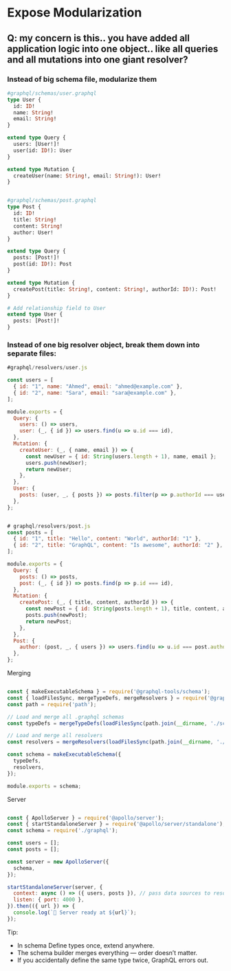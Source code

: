 # Expose Modularization


## Q: my concern is this.. you have added all application logic into one object.. like all queries and all mutations into one giant resolver?


### Instead of big schema file, modularize them

```graphql
#graphql/schemas/user.graphql
type User {
  id: ID!
  name: String!
  email: String!
}

extend type Query {
  users: [User!]!
  user(id: ID!): User
}

extend type Mutation {
  createUser(name: String!, email: String!): User!
}


#graphql/schemas/post.graphql
type Post {
  id: ID!
  title: String!
  content: String!
  author: User!
}

extend type Query {
  posts: [Post!]!
  post(id: ID!): Post
}

extend type Mutation {
  createPost(title: String!, content: String!, authorId: ID!): Post!
}

# Add relationship field to User
extend type User {
  posts: [Post!]!
}

```


### Instead of one big resolver object, break them down into separate files:

```js
#graphql/resolvers/user.js

const users = [
  { id: "1", name: "Ahmed", email: "ahmed@example.com" },
  { id: "2", name: "Sara", email: "sara@example.com" },
];

module.exports = {
  Query: {
    users: () => users,
    user: (_, { id }) => users.find(u => u.id === id),
  },
  Mutation: {
    createUser: (_, { name, email }) => {
      const newUser = { id: String(users.length + 1), name, email };
      users.push(newUser);
      return newUser;
    },
  },
  User: {
    posts: (user, _, { posts }) => posts.filter(p => p.authorId === user.id),
  },
};


# graphql/resolvers/post.js
const posts = [
  { id: "1", title: "Hello", content: "World", authorId: "1" },
  { id: "2", title: "GraphQL", content: "Is awesome", authorId: "2" },
];

module.exports = {
  Query: {
    posts: () => posts,
    post: (_, { id }) => posts.find(p => p.id === id),
  },
  Mutation: {
    createPost: (_, { title, content, authorId }) => {
      const newPost = { id: String(posts.length + 1), title, content, authorId };
      posts.push(newPost);
      return newPost;
    },
  },
  Post: {
    author: (post, _, { users }) => users.find(u => u.id === post.authorId),
  },
};


```


Merging

```js

const { makeExecutableSchema } = require('@graphql-tools/schema');
const { loadFilesSync, mergeTypeDefs, mergeResolvers } = require('@graphql-tools/load-files');
const path = require('path');

// Load and merge all .graphql schemas
const typeDefs = mergeTypeDefs(loadFilesSync(path.join(__dirname, './schemas/**/*.graphql')));

// Load and merge all resolvers
const resolvers = mergeResolvers(loadFilesSync(path.join(__dirname, './resolvers/**/*.js')));

const schema = makeExecutableSchema({
  typeDefs,
  resolvers,
});

module.exports = schema;


```

Server

```js

const { ApolloServer } = require('@apollo/server');
const { startStandaloneServer } = require('@apollo/server/standalone');
const schema = require('./graphql');

const users = [];
const posts = [];

const server = new ApolloServer({
  schema,
});

startStandaloneServer(server, {
  context: async () => ({ users, posts }), // pass data sources to resolvers
  listen: { port: 4000 },
}).then(({ url }) => {
  console.log(`🚀 Server ready at ${url}`);
});

```


Tip:
- In schema Define types once, extend anywhere.
- The schema builder merges everything — order doesn’t matter.
- If you accidentally define the same type twice, GraphQL errors out.
